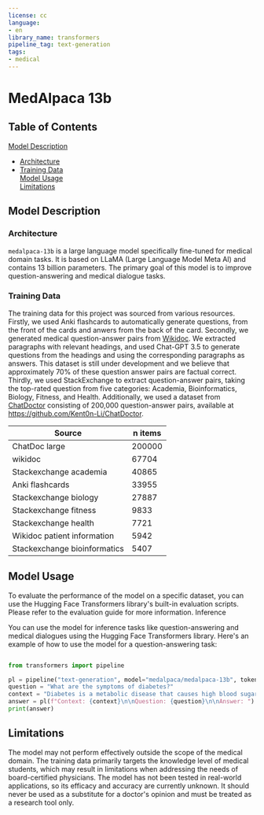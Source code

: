 ```yaml
---
license: cc
language:
- en
library_name: transformers
pipeline_tag: text-generation
tags:
- medical
---
```

# MedAlpaca 13b


## Table of Contents

[Model Description](#model-description)  
- [Architecture](#architecture)    
- [Training Data](#trainig-data)  
[Model Usage](#model-usage)  
[Limitations](#limitations)  

## Model Description
### Architecture
`medalpaca-13b` is a large language model specifically fine-tuned for medical domain tasks. 
It is based on LLaMA (Large Language Model Meta AI) and contains 13 billion parameters. 
The primary goal of this model is to improve question-answering and medical dialogue tasks.

### Training Data
The training data for this project was sourced from various resources. 
Firstly, we used Anki flashcards to automatically generate questions, 
from the front of the cards and anwers from the back of the card. 
Secondly, we generated medical question-answer pairs from [Wikidoc](https://www.wikidoc.org/index.php/Main_Page). 
We extracted paragraphs with relevant headings, and used Chat-GPT 3.5 
to generate questions from the headings and using the corresponding paragraphs 
as answers. This dataset is still under development and we believe 
that approximately 70% of these question answer pairs are factual correct. 
Thirdly, we used StackExchange to extract question-answer pairs, taking the 
top-rated question from five categories: Academia, Bioinformatics, Biology, 
Fitness, and Health. Additionally, we used a dataset from [ChatDoctor](https://arxiv.org/abs/2303.14070) 
consisting of 200,000 question-answer pairs, available at https://github.com/Kent0n-Li/ChatDoctor.

| Source                      | n items |
|------------------------------|--------|
| ChatDoc large                | 200000 |
| wikidoc                      | 67704  |
| Stackexchange academia       | 40865  |
| Anki flashcards              | 33955  |
| Stackexchange biology        | 27887  |
| Stackexchange fitness        | 9833   |
| Stackexchange health         | 7721   |
| Wikidoc patient information  | 5942   |
| Stackexchange bioinformatics | 5407   |

## Model Usage
To evaluate the performance of the model on a specific dataset, you can use the Hugging Face Transformers library's built-in evaluation scripts. Please refer to the evaluation guide for more information.
Inference

You can use the model for inference tasks like question-answering and medical dialogues using the Hugging Face Transformers library. Here's an example of how to use the model for a question-answering task:

```python

from transformers import pipeline

pl = pipeline("text-generation", model="medalpaca/medalpaca-13b", tokenizer="medalpaca/medalpaca-13b")
question = "What are the symptoms of diabetes?"
context = "Diabetes is a metabolic disease that causes high blood sugar. The symptoms include increased thirst, frequent urination, and unexplained weight loss."
answer = pl(f"Context: {context}\n\nQuestion: {question}\n\nAnswer: ")
print(answer)
```

## Limitations
The model may not perform effectively outside the scope of the medical domain.
The training data primarily targets the knowledge level of medical students, 
which may result in limitations when addressing the needs of board-certified physicians.
The model has not been tested in real-world applications, so its efficacy and accuracy are currently unknown. 
It should never be used as a substitute for a doctor's opinion and must be treated as a research tool only.